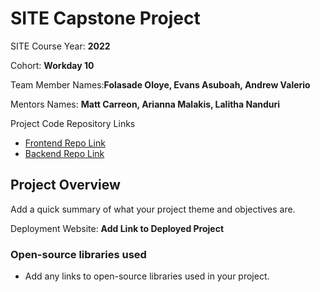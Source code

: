# SITE Capstone Project

SITE Course Year: **2022**

Cohort: **Workday 10**

Team Member Names:**Folasade Oloye, Evans Asuboah, Andrew Valerio**

Mentors Names: **Matt Carreon, Arianna Malakis, Lalitha Nanduri**

Project Code Repository Links

* [Frontend Repo Link]()
* [Backend Repo Link]()

## Project Overview

Add a quick summary of what your project theme and objectives are. 

Deployment Website: **Add Link to Deployed Project**

### Open-source libraries used

- Add any links to open-source libraries used in your project.
